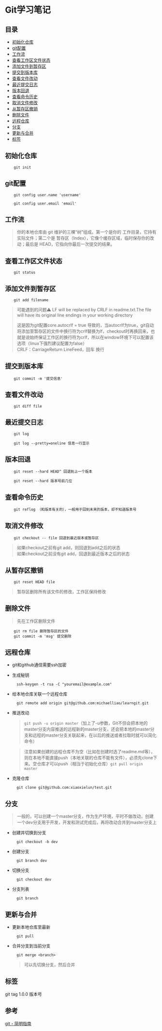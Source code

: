 Git学习笔记
===
目录
---
* [初始化仓库](#初始化仓库)  
* [git配置](#git配置)  
* [工作流](#工作流)
* [查看工作区文件状态](#查看工作区文件状态)  
* [添加文件到暂存区](#添加文件到暂存区)  
* [提交到版本库](#提交到版本库)  
* [查看文件改动](#查看文件改动)  
* [最近提交日志](#最近提交日志)  
* [版本回退](#版本回退)  
* [查看命令历史](#查看命令历史)  
* [取消文件修改](#取消文件修改)  
* [从暂存区撤销](#从暂存区撤销)  
* [删除文件](#删除文件)  
* [远程仓库](#远程仓库)  
* [分支](#分支)  
* [更新与合并](#更新与合并)  
* [标签](#标签)  

初始化仓库
---
        git init
git配置
---
        git config user.name 'username'
        
        git config user.email 'email'
工作流
---
>你的本地仓库由 git 维护的三棵“树”组成。第一个是你的 工作目录，它持有实际文件；第二个是 暂存区（Index），它像个缓存区域，临时保存你的改动；最后是 HEAD，它指向你最后一次提交的结果。

查看工作区文件状态
---
        git status
添加文件到暂存区
---
        git add filename
>可能遇到的问题:warning: LF will be replaced by CRLF in readme.txt.The file will have its original line endings in your working directory
>
>这是因为git配置core.autocrlf = true 导致的，当autocrlf为true，git自动将添加至暂存区的文件中换行符为crlf替换为lf，checkout时再换回来，也就是说始终保证工作区的换行符为crlf，所以在window环境下可以配置该选项（linux下强烈建议配置为false）  
>CRLF：CarriageReturn LineFeed，回车 换行

提交到版本库
---
        git commit -m '提交信息'
查看文件改动
---
        git diff file
最近提交日志
---
        git log

        git log --pretty=oneline 信息一行显示
版本回退
---
        git reset --hard HEAD^ 回退到上一个版本

        git reset --hard 版本号前几位
查看命令历史
---
        git reflog （和版本有关的），一般用于回到未来的版本，却不知道版本号
取消文件修改
---
        git checkout -- file 回退到最近版本或暂存区  
>如果checkout之前有git add，则回退到add之后的状态  
>如果checkout之前没有git add，回退到最近版本之后的状态

从暂存区撤销
---
        git reset HEAD file
>暂存区删除所有该文件的修改，工作区保持修改

删除文件
---
>先在工作区删除文件

        git rm file 删除暂存区的文件
        git commit -m 'msg' 提交删除
远程仓库
---
* git和github通信需要ssh加密
* 生成秘钥
        
        ssh-keygen -t rsa -C "youremail@example.com"
* 给本地仓库关联一个远程仓库
        
        git remote add origin git@github.com:michaelliao/learngit.git
* 推送改动
    >`git push -u origin master`（加上了-u参数，Git不但会把本地的master分支内容推送的远程新的master分支，还会把本地的master分支和远程的master分支关联起来，在以后的推送或者拉取时就可以简化命令）
    
    >注意如果创建的远程仓库不为空（比如在创建时选了readme.md等），则在本地不能直接push（本地关联的仓库不能有文件），必须先clone下来。空仓库才可以push（相当于初始化仓库）`git pull origin master `    
* 克隆仓库
        
        git clone git@github.com:xiaoxielun/test.git

分支
---
>一般的，可以创建一个master分支，作为生产环境，平时不做改动，创建一个dev分支用于开发，开发和测试完成后，再将改动合并到master分支上

* 创建并切换到分支
        
        git checkout -b dev
* 创建分支
        
        git branch dev
* 切换分支
        
        git checkout dev
* 分支列表
        
        git branch

更新与合并
---
* 更新本地仓库至最新
        
        git pull
* 合并分支到当前分支
        
        git merge <branch>
        
    >可以先切换分支，然后合并
        
标签
---
git tag 1.0.0 版本号

参考
---
[git - 简明指南](http://rogerdudler.github.io/git-guide/index.zh.html)